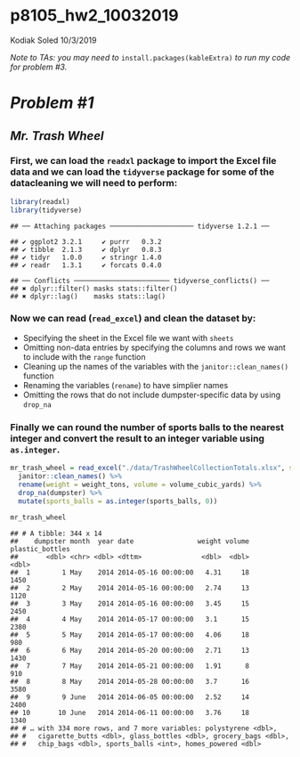 p8105\_hw2\_10032019
================
Kodiak Soled
10/3/2019

*Note to TAs: you may need to* `install.packages(kableExtra)` *to run my
code for problem
\#3.*

# *Problem \#1*

## *Mr. Trash Wheel*

### First, we can load the `readxl` package to import the Excel file data and we can load the `tidyverse` package for some of the datacleaning we will need to perform:

``` r
library(readxl)
library(tidyverse)
```

    ## ── Attaching packages ───────────────────── tidyverse 1.2.1 ──

    ## ✔ ggplot2 3.2.1     ✔ purrr   0.3.2
    ## ✔ tibble  2.1.3     ✔ dplyr   0.8.3
    ## ✔ tidyr   1.0.0     ✔ stringr 1.4.0
    ## ✔ readr   1.3.1     ✔ forcats 0.4.0

    ## ── Conflicts ──────────────────────── tidyverse_conflicts() ──
    ## ✖ dplyr::filter() masks stats::filter()
    ## ✖ dplyr::lag()    masks stats::lag()

### Now we can read (`read_excel`) and clean the dataset by:

  - Specifying the sheet in the Excel file we want with `sheets`
  - Omitting non-data entries by specifying the columns and rows we want
    to include with the `range` function
  - Cleaning up the names of the variables with the
    `janitor::clean_names()` function
  - Renaming the variables (`rename`) to have simplier names
  - Omitting the rows that do not include dumpster-specific data by
    using
`drop_na`

### Finally we can round the number of sports balls to the nearest integer and convert the result to an integer variable using `as.integer`.

``` r
mr_trash_wheel = read_excel("./data/TrashWheelCollectionTotals.xlsx", sheet = "Mr. Trash Wheel", range = "A2:N406") %>%
  janitor::clean_names() %>%
  rename(weight = weight_tons, volume = volume_cubic_yards) %>%
  drop_na(dumpster) %>%
  mutate(sports_balls = as.integer(sports_balls, 0))
    
mr_trash_wheel
```

    ## # A tibble: 344 x 14
    ##    dumpster month  year date                weight volume plastic_bottles
    ##       <dbl> <chr> <dbl> <dttm>               <dbl>  <dbl>           <dbl>
    ##  1        1 May    2014 2014-05-16 00:00:00   4.31     18            1450
    ##  2        2 May    2014 2014-05-16 00:00:00   2.74     13            1120
    ##  3        3 May    2014 2014-05-16 00:00:00   3.45     15            2450
    ##  4        4 May    2014 2014-05-17 00:00:00   3.1      15            2380
    ##  5        5 May    2014 2014-05-17 00:00:00   4.06     18             980
    ##  6        6 May    2014 2014-05-20 00:00:00   2.71     13            1430
    ##  7        7 May    2014 2014-05-21 00:00:00   1.91      8             910
    ##  8        8 May    2014 2014-05-28 00:00:00   3.7      16            3580
    ##  9        9 June   2014 2014-06-05 00:00:00   2.52     14            2400
    ## 10       10 June   2014 2014-06-11 00:00:00   3.76     18            1340
    ## # … with 334 more rows, and 7 more variables: polystyrene <dbl>,
    ## #   cigarette_butts <dbl>, glass_bottles <dbl>, grocery_bags <dbl>,
    ## #   chip_bags <dbl>, sports_balls <int>, homes_powered <dbl>
